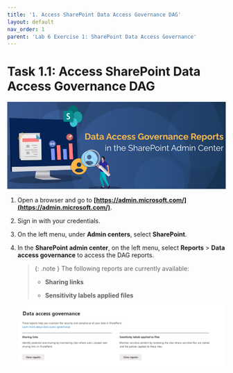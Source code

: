 ```yaml
---
title: '1. Access SharePoint Data Access Governance DAG'
layout: default
nav_order: 1
parent: 'Lab 6 Exercise 1: SharePoint Data Access Governance'
---
```


# Task 1.1: Access SharePoint Data Access Governance DAG

![a2.jpg](../media/lab6/a2.jpg)

1. Open a browser and go to **[https://admin.microsoft.com/](https://admin.microsoft.com/)**.

1. Sign in with your credentials.

1. On the left menu, under **Admin centers**, select **SharePoint**.

1. In the **SharePoint admin center**, on the left menu, select **Reports** > **Data access governance** to access the DAG reports.  

    >{: .note }
    > The following reports are currently available: 
    >
    >- **Sharing links**
    >
    >- **Sensitivity labels applied files**
    >
    ![a3.jpg](../media/lab6/a3.jpg)

